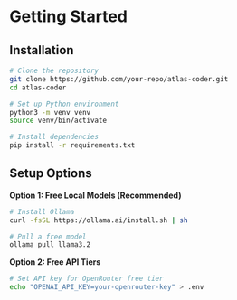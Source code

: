# Getting Started

## Installation

```bash
# Clone the repository
git clone https://github.com/your-repo/atlas-coder.git
cd atlas-coder

# Set up Python environment
python3 -m venv venv
source venv/bin/activate

# Install dependencies
pip install -r requirements.txt
```

## Setup Options

**Option 1: Free Local Models (Recommended)**
```bash
# Install Ollama
curl -fsSL https://ollama.ai/install.sh | sh

# Pull a free model
ollama pull llama3.2
```

**Option 2: Free API Tiers**
```bash
# Set API key for OpenRouter free tier
echo "OPENAI_API_KEY=your-openrouter-key" > .env
```
